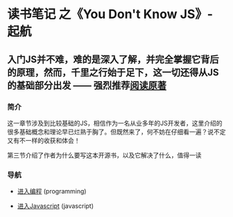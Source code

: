 # 读书笔记 之《You Don't Know JS》- 起航

## 入门JS并不难，难的是深入了解，并完全掌握它背后的原理，然而，千里之行始于足下，这一切还得从JS的基础部分出发 —— 强烈推荐[阅读原著](https://github.com/getify/You-Dont-Know-JS/blob/master/up%20&%20going/README.md#you-dont-know-js-up--going "You Don't Know JS")

### 简介
这一章节涉及到比较基础的JS，相信作为一名从业多年的JS开发者，这里介绍的很多基础概念和理论早已烂熟于胸了。但既然来了，何不妨在仔细看一遍？说不定又有不一样的收获和体会！

第三节介绍了作者为什么要写这本开源书，以及它解决了什么，值得一读

### 导航
- [进入编程](/up%20%26%20going/programming.md) (programming)

- [进入Javascript](/up%20%26%20going/javascript.md) (javascript)